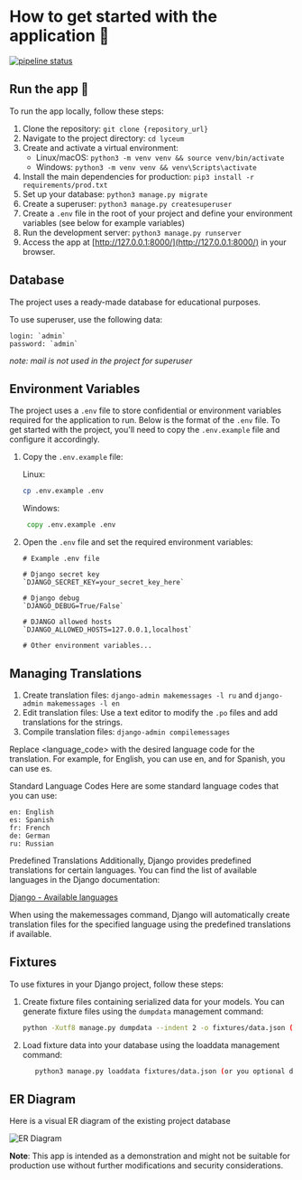 # How to get started with the application 📝

[![pipeline status](https://gitlab.crja72.ru/django/2024/spring/course/students/197286-macalistervadim-course-1112/badges/main/pipeline.svg)](https://gitlab.crja72.ru/django/2024/spring/course/students/197286-macalistervadim-course-1112/commits/main)

## Run the app 🚀

To run the app locally, follow these steps:

1. Clone the repository: `git clone {repository_url}`
2. Navigate to the project directory: `cd lyceum`
3. Create and activate a virtual environment:
   - Linux/macOS: `python3 -m venv venv && source venv/bin/activate`
   - Windows: `python3 -m venv venv && venv\Scripts\activate`
4. Install the main dependencies for production: `pip3 install -r requirements/prod.txt`
5. Set up your database: `python3 manage.py migrate`
6. Create a superuser: `python3 manage.py createsuperuser`
7. Create a `.env` file in the root of your project and define your environment variables (see below for example variables)
8. Run the development server: `python3 manage.py runserver`
9. Access the app at [http://127.0.0.1:8000/](http://127.0.0.1:8000/) in your browser.

## Database
The project uses a ready-made database for educational purposes.

To use superuser, use the following data:

```
login: `admin`
password: `admin`
```

*note: mail is not used in the project for superuser*

## Environment Variables

The project uses a `.env` file to store confidential or environment variables required for the application to run. Below is the format of the `.env` file.
To get started with the project, you'll need to copy the `.env.example` file and configure it accordingly.

1. Copy the `.env.example` file:
   
   Linux:
    ```bash
    cp .env.example .env
    ```
   Windows:
   ```cmd
    copy .env.example .env
    ```

2. Open the `.env` file and set the required environment variables:
    ```plaintext
    # Example .env file

    # Django secret key
    `DJANGO_SECRET_KEY=your_secret_key_here`
    
    # Django debug
    `DJANGO_DEBUG=True/False`

    # DJANGO allowed hosts
    `DJANGO_ALLOWED_HOSTS=127.0.0.1,localhost`

    # Other environment variables...
    ```

## Managing Translations

1. Create translation files: `django-admin makemessages -l ru` and `django-admin makemessages -l en`
2. Edit translation files: Use a text editor to modify the `.po` files and add translations for the strings.
3. Compile translation files: `django-admin compilemessages`

Replace <language_code> with the desired language code for the translation. For example, for English, you can use en, and for Spanish, you can use es.

Standard Language Codes
Here are some standard language codes that you can use:
```
en: English
es: Spanish
fr: French
de: German
ru: Russian
```
Predefined Translations
Additionally, Django provides predefined translations for certain languages. You can find the list of available languages in the Django documentation:

[Django - Available languages](http://www.lingoes.net/en/translator/langcode.htm)

When using the makemessages command, Django will automatically create translation files for the specified language using the predefined translations if available.

## Fixtures

To use fixtures in your Django project, follow these steps:

1. Create fixture files containing serialized data for your models. You can generate fixture files using the `dumpdata` management command:

   ```bash
   python -Xutf8 manage.py dumpdata --indent 2 -o fixtures/data.json (or you optional dir_name)
2. Load fixture data into your database using the loaddata management command:
   ```bash
      python3 manage.py loaddata fixtures/data.json (or you optional dir_name)
## ER Diagram
Here is a visual ER diagram of the existing project database

![ER Diagram](ER.jpg)

**Note**: This app is intended as a demonstration and might not be suitable for production use without further modifications and security considerations.
